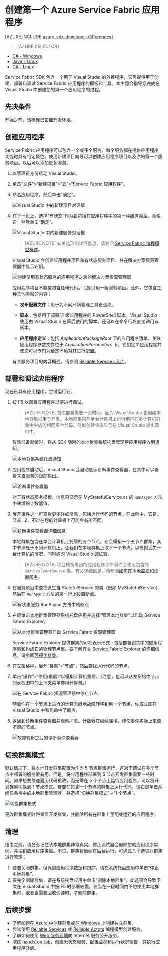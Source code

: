 <properties
    pageTitle="在 Visual Studio 中创建第一个 Service Fabric 应用程序 | Azure"
    description="使用 Visual Studio 创建、部署和调试 Service Fabric 应用程序"
    services="service-fabric"
    documentationcenter=".net"
    author="rwike77"
    manager="timlt"
    editor="" />
<tags
    ms.assetid="c3655b7b-de78-4eac-99eb-012f8e042109"
    ms.service="service-fabric"
    ms.devlang="dotNet"
    ms.topic="hero-article"
    ms.tgt_pltfrm="NA"
    ms.workload="NA"
    ms.date="10/26/2016"
    wacn.date="01/03/2017"
    ms.author="ryanwi" />

# 创建第一个 Azure Service Fabric 应用程序

[AZURE.INCLUDE [azure-sdk-developer-differences](../../includes/azure-sdk-developer-differences.md)]

> [AZURE.SELECTOR]
- [C# - Windows](/documentation/articles/service-fabric-create-your-first-application-in-visual-studio/)
- [Java - Linux](/documentation/articles/service-fabric-create-your-first-linux-application-with-java/)
- [C# - Linux](/documentation/articles/service-fabric-create-your-first-linux-application-with-csharp/)

Service Fabric SDK 包含一个用于 Visual Studio 的外接程序，它可提供用于创建、部署和调试 Service Fabric 应用程序的模板和工具。本主题会指导您完成在 Visual Studio 中创建您的第一个应用程序的过程。

## 先决条件
开始之前，请确保已[设置开发环境](/documentation/articles/service-fabric-get-started/)。


## 创建应用程序

Service Fabric 应用程序可以包含一个或多个服务，每个服务都在提供应用程序功能时具有特定角色。使用新建项目向导可以创建应用程序项目以及你的第一个服务项目。以后可以添加更多服务。

1. 以管理员身份启动 Visual Studio。

2. 单击“文件”>“新建项目”>“云”>“Service Fabric 应用程序”。

3. 命名应用程序，然后单击“确定”。

	![Visual Studio 中的新建项目对话框][1]

4. 在下一页上，选择“有状态”作为要包括在应用程序中的第一种服务类型。命名它，然后单击“确定”。

	![Visual Studio 中的新建服务对话框][2]

	>[AZURE.NOTE] 有关选项的详细信息，请参阅 [Service Fabric 编程模型概述](/documentation/articles/service-fabric-choose-framework/)。

	Visual Studio 会创建应用程序项目和有状态服务项目，并在解决方案资源管理器中显示它们。

	![创建使用有状态服务的应用程序之后的解决方案资源管理器][3]

	应用程序项目不直接包含任何代码。而是引用一组服务项目。此外，它包含三种其他类型的内容：

	- **发布配置文件**：用于为不同环境管理工具首选项。

	- **脚本**：包括用于部署/升级应用程序的 PowerShell 脚本。Visual Studio 使用由 Visual Studio 在幕后使用的脚本。还可以在命令行处直接调用该脚本。

	- **应用程序定义**：包括 *ApplicationPackageRoot* 下的应用程序清单。关联应用程序参数文件位于 *ApplicationParameters* 下，它们定义应用程序并使您可以专门为给定环境对其进行配置。

    有关服务项目的内容概述，请参阅 [Reliable Services 入门](/documentation/articles/service-fabric-reliable-services-quick-start/)。

## 部署和调试应用程序
现在已具有应用程序，尝试运行它。

1. 按 F5 以部署应用程序以便进行调试。

	>[AZURE.NOTE] 首次部署需要一段时间，因为 Visual Studio 要创建本地群集以用于开发。本地群集只在单台计算机上运行用户在多计算机群集中生成的相同平台代码。群集创建状态显示在 Visual Studio 输出窗口中。

	群集准备就绪时，将从 SDK 随附的本地群集系统托盘管理器应用程序收到通知。

	![本地群集系统托盘通知][4]  


2. 应用程序启动后，Visual Studio 会自动显示诊断事件查看器，在其中可以查看来自服务的跟踪输出。

	![诊断事件查看器][5]

	对于有状态服务模板，消息只显示在 MyStatefulService.cs 的 `RunAsync` 方法中递增的计数器值。

3. 展开事件之一可查看更多详细信息，包括运行代码的节点。在此例中，它是_节点_ 2，不过在您的计算机上可能会有所不同。

	![诊断事件查看器详细信息][6]  


	本地群集包含在单台计算机上托管的五个节点。它会模拟一个五节点群集，其中节点处于不同计算机上。让我们在本地群集上取下一个节点，以模拟丢失一台计算机的情况，同时练习 Visual Studio 调试器。

    >[AZURE.NOTE] 项目模板发出的应用程序诊断事件会使用包含的 `ServiceEventSource` 类。有关详细信息，请参阅[如何在本地监视和诊断服务](/documentation/articles/service-fabric-diagnostics-how-to-monitor-and-diagnose-services-locally/)。

4. 在服务项目中查找派生自 StatefulService 的类（例如 MyStatefulService），然后在 `RunAsync` 方法的第一行上设置断点。

	![有状态服务 RunAsync 方法中的断点][7]

5. 右键单击本地群集管理器系统托盘应用并选择“管理本地群集”以启动 Service Fabric Explorer。

    ![从本地群集管理器启动 Service Fabric 资源管理器][systray-launch-sfx]

    Service Fabric Explorer 提供群集的可视表示形式--包括部署到其中的应用程序集和构成它的物理节点集。要了解有关 Service Fabric Explorer 的详细信息，请参阅[可视化群集](/documentation/articles/service-fabric-visualizing-your-cluster/)。

6. 在左窗格中，展开“群集”>“节点”，然后查找运行代码的节点。

7. 单击“操作”>“停用(重启)”以模拟计算机重启。（注意，也可以从左窗格中节点列表视图中的上下文菜单停用计算机。）

	![在 Service Fabric 资源管理器中停止节点][sfx-stop-node]

	随着你在一个节点上进行的计算无缝地故障转移到另一个节点，你应立即在 Visual Studio 中看到命中了断点。

8. 返回到诊断事件查看器并观察消息。计数器在继续递增，即使事件实际上来自不同的节点。

    ![故障转移之后的诊断事件查看器][diagnostic-events-viewer-detail-post-failover]  


## 切换群集模式

默认情况下，将本地开发群集配置为作为 5 节点群集运行，这对于调试在多个节点中部署的服务很有用。但是，将应用程序部署到 5 节点开发群集需要一些时间。如果想要快速遍历代码更改，而无需在 5 个节点上运行应用程序，可以将开发群集切换到 1 节点模式。若要在包含一个节点的群集上运行代码，请右键单击系统任务栏中的本地群集管理器，并选择“切换群集模式”->“1 个节点”。

![切换群集模式][switch-cluster-mode]  


更改群集模式时将重置开发群集，并删除所有在群集上预配或运行的应用程序。

## 清理
  结束之前，请务必记住该本地群集非常真实。停止调试器会删除您的应用程序实例，并注销应用程序类型。不过，群集将继续在后台运行。可通过几个选项对群集进行管理：

1. 若要关闭群集，但保留应用程序数据和跟踪，请在系统托盘应用中单击“停止本地群集”。
2. 要完全删除群集，请在系统托盘应用中单击“删除本地群集”。此选项会导致下次在 Visual Studio 中按 F5 时部署较慢。仅当在一段时间内不想使用本地群集时，或者当需要回收资源时，才删除群集。

## 后续步骤

- 了解如何[在 Azure 中创建群集](/documentation/articles/service-fabric-cluster-creation-via-portal/)或[在 Windows 上创建独立群集](/documentation/articles/service-fabric-cluster-creation-for-windows-server/)。
- 尝试使用 [Reliable Services](/documentation/articles/service-fabric-reliable-services-quick-start/) 或 [Reliable Actors](/documentation/articles/service-fabric-reliable-actors-get-started/) 编程模型创建服务。
- 了解如何使用 [Web 服务前端](/documentation/articles/service-fabric-add-a-web-frontend/)向 Internet 服务公开服务。
- 演练 [hands-on-lab](https://msdnshared.blob.core.windows.net/media/2016/07/SF-Lab-Part-I.docx)，创建无状态服务、配置监视和运行状况报告，并执行应用程序升级。

<!-- Image References -->


[1]: ./media/service-fabric-create-your-first-application-in-visual-studio/new-project-dialog.png
[2]: ./media/service-fabric-create-your-first-application-in-visual-studio/new-project-dialog-2.png
[3]: ./media/service-fabric-create-your-first-application-in-visual-studio/solution-explorer-stateful-service-template.png
[4]: ./media/service-fabric-create-your-first-application-in-visual-studio/local-cluster-manager-notification.png
[5]: ./media/service-fabric-create-your-first-application-in-visual-studio/diagnostic-events-viewer.png
[6]: ./media/service-fabric-create-your-first-application-in-visual-studio/diagnostic-events-viewer-detail.png
[7]: ./media/service-fabric-create-your-first-application-in-visual-studio/runasync-breakpoint.png
[sfx-stop-node]: ./media/service-fabric-create-your-first-application-in-visual-studio/sfe-deactivate-node.png
[systray-launch-sfx]: ./media/service-fabric-create-your-first-application-in-visual-studio/launch-sfx.png
[diagnostic-events-viewer-detail-post-failover]: ./media/service-fabric-create-your-first-application-in-visual-studio/diagnostic-events-viewer-detail-post-failover.png
[sfe-delete-application]: ./media/service-fabric-create-your-first-application-in-visual-studio/sfe-delete-application.png
[switch-cluster-mode]: ./media/service-fabric-create-your-first-application-in-visual-studio/switch-cluster-mode.png

<!---HONumber=Mooncake_Quality_Review_1230_2016-->